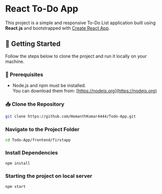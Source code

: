 # React To-Do App

This project is a simple and responsive To-Do List application built using **React.js** and bootstrapped with [Create React App](https://github.com/facebook/create-react-app).

## 🚀 Getting Started

Follow the steps below to clone the project and run it locally on your machine.

### 🔧 Prerequisites

- Node.js and npm must be installed.  
  You can download them from: [https://nodejs.org](https://nodejs.org)

### 📥 Clone the Repository

```bash
git clone https://github.com/HemanthKumar4444/Todo-App.git
```
### Navigate to the Project Folder
```bash
cd Todo-App/frontend/firstapp
```
### Install Dependencies
```bash
npm install
```

### Starting the project on local server
```bash
npm start
```
